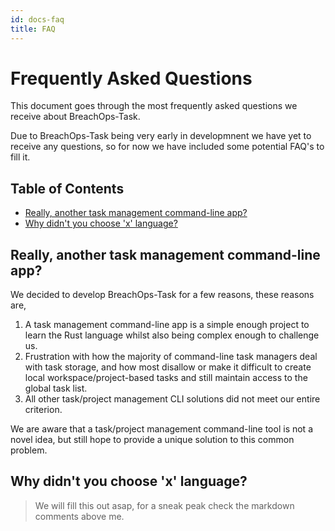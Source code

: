 ```yaml
---
id: docs-faq
title: FAQ
---
```


# Frequently Asked Questions <!-- omit from toc -->

This document goes through the most frequently asked questions we receive about BreachOps-Task.

Due to BreachOps-Task being very early in developmnent we have yet to receive any questions, so for now we have included
some potential FAQ's to fill it.

## Table of Contents <!-- omit from toc -->

- [Really, another task management command-line app?](#really-another-task-management-command-line-app)
- [Why didn't you choose 'x' language?](#why-didnt-you-choose-x-language)

## Really, another task management command-line app?

We decided to develop BreachOps-Task for a few reasons, these reasons are,

1. A task management command-line app is a simple enough project to learn the Rust language whilst also being complex
enough to challenge us.
2. Frustration with how the majority of command-line task managers deal with task storage, and how most disallow or make
it difficult to create local workspace/project-based tasks and still maintain access to the global task list.
3. All other task/project management CLI solutions did not meet our entire criterion.

We are aware that a task/project management command-line tool is not a novel idea, but still hope to provide a unique
solution to this common problem.

## Why didn't you choose 'x' language?
<!-- SCRATCH: Opening paragraph explaining the section -->
<!-- SCRATCH: Why we chose Rust
        - Language I wanted to learn
        - Widely Portable
        - Memory Safe
        - High Performance
        - Native Concurrency and Parralelism Support
        - Possibility of Minified Binary Size, with small tweaks
        - Tooling and Build Systems Included
        - Memory Efficient
-->
<!-- SCRATCH: Why we didn't choose other languages
        - Already Familiar with the Language
        - Not Performant Enough: JS, TS, Python
        - Not Memory Safe: C++, C
        - Not Easily Portable: C++, C
        - Binary Size Too Large: C# and Java
 -->

> We will fill this out asap, for a sneak peak check the markdown comments above me.
